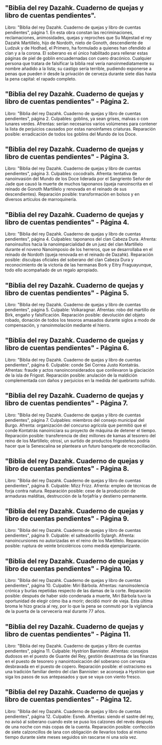 ## "Biblia del rey Dazahk. Cuaderno de quejas y libro de cuentas pendientes".
Libro: "Biblia del rey Dazahk. Cuaderno de quejas y libro de cuentas pendientes", página 1.
En esta obra constan las recriminaciones, reclamaciones, animosidades, quejas y reproches que Su Majestad el rey Dazahk Martillelo, hijo de Nordoth, nieto de Gonoth, descendiente de Ludzuk y de Hodhad, el Primero, ha formulado a quienes han ofendido al clan y a la corona.
El soberano es el único habilitado para rellenar estas páginas de piel de goblin encuadernadas con cuero dracónico. Cualquier persona que tratara de falsificar la biblia real vería nanoinmediatamente su nombre añadido a la lista; su castigo sería terrible, pudiendo exponerse a penas que pueden ir desde la privación de cerveza durante siete días hasta la pena capital: el rapado completo.

## "Biblia del rey Dazahk. Cuaderno de quejas y libro de cuentas pendientes" - Página 2.
Libro: "Biblia del rey Dazahk. Cuaderno de quejas y libro de cuentas pendientes", página 2.
Culpables: goblins, ya sean grises, malvas o con lunares verdes.
Afrentas: serían necesarios varios volúmenes para contener la lista de perjuicios causados por estas nanoinfames criaturas.
Reparación posible: erradicación de todos los goblins del Mundo de los Doce.

## "Biblia del rey Dazahk. Cuaderno de quejas y libro de cuentas pendientes" - Página 3.
Libro: "Biblia del rey Dazahk. Cuaderno de quejas y libro de cuentas pendientes", página 3.
Culpables: cocodrails.
Afrenta: tentativa de nanoinvasión del Mundo de los Doce liderada por el Sangriento Señor de Jade que causó la muerte de muchos taponanos (queja nanoinscrita en el reinado de Gonoth Martillelo y renovada en el reinado de sus descendientes).
Reparación posible: transformación en bolsos y en diversos artículos de marroquinería.

## "Biblia del rey Dazahk. Cuaderno de quejas y libro de cuentas pendientes" - Página 4.
Libro: "Biblia del rey Dazahk. Cuaderno de quejas y libro de cuentas pendientes", página 4.
Culpables: taponanos del clan Cabeza Dura.
Afrenta: nanoinsultos hacia la nanoimparcialidad de un juez del clan Martillelo durante el noveno Nanoimposio de los herreros, que se desarrollaba en el reinado de Nordoth (queja renovada en el reinado de Dazahk).
Reparación posible: disculpas oficiales del soberano del clan Cabeza Dura y reconocimiento de la victoria de las hermanas Bork y Eitry Fraguayunque, todo ello acompañado de un regalo apropiado.

## "Biblia del rey Dazahk. Cuaderno de quejas y libro de cuentas pendientes" - Página 5.
Libro: "Biblia del rey Dazahk. Cuaderno de quejas y libro de cuentas pendientes", página 5.
Culpable: Volkaragnar.
Afrentas: robo del martillo de Birk, engaño y falsificación.
Reparación posible: devolución del objeto robado, donación de todos los tesoros amasados durante siglos a modo de compensación, y nanoinmolación mediante el hierro.

## "Biblia del rey Dazahk. Cuaderno de quejas y libro de cuentas pendientes" - Página 6.
Libro: "Biblia del rey Dazahk. Cuaderno de quejas y libro de cuentas pendientes", página 6.
Culpable: conde Sei Correa Justo Kontatrás.
Afrentas: fraude y actos nanoinconsiderados que conllevaron la glaciación de la isla de Frigost.
Reparación posible: anulación de la maldición complementada con daños y perjuicios en la medida del quebranto sufrido.

## "Biblia del rey Dazahk. Cuaderno de quejas y libro de cuentas pendientes" - Página 7.
Libro: "Biblia del rey Dazahk. Cuaderno de quejas y libro de cuentas pendientes", página 7.
Culpables: miembros del consejo municipal del Burgo.
Afrenta: organización del concurso agrícola que permitió que el conde Kontatrás nanoiniciara su proyecto de máquina de detener el tiempo.
Reparación posible: transferencia de diez millones de kamas al tesorero del reino de los Martillelo; otrosí, un surtido de productos frigosteños podría hacer que la Senescalina se planteara un futuro banquete de reconciliación.

## "Biblia del rey Dazahk. Cuaderno de quejas y libro de cuentas pendientes" - Página 8.
Libro: "Biblia del rey Dazahk. Cuaderno de quejas y libro de cuentas pendientes", página 8.
Culpable: Mizz Frizz.
Afrenta: empleo de técnicas de forja contra natura.
Reparación posible: cese de la producción de armaduras malditas, destrucción de la forjafría y destierro permanente.

## "Biblia del rey Dazahk. Cuaderno de quejas y libro de cuentas pendientes" - Página 9.
Libro: "Biblia del rey Dazahk. Cuaderno de quejas y libro de cuentas pendientes", página 9.
Culpable: el salteadorillo Sylargh.
Afrenta: nanoincursiones no autorizadas en el reino de los Martillelo.
Reparación posible: ruptura de veinte bricoléricos como medida ejemplarizante.

## "Biblia del rey Dazahk. Cuaderno de quejas y libro de cuentas pendientes" - Página 10.
Libro: "Biblia del rey Dazahk. Cuaderno de quejas y libro de cuentas pendientes", página 10.
Culpable: Miri Bárbola.
Afrentas: nanoinsolencia crónica y burlas repetidas respecto de las damas de la corte.
Reparación posible: después de haber sido condenada a muerte, Miri Bárbola tuvo la oportunidad de elegir cómo iba a morir; decidió morir de vieja. Esta última broma le hizo gracia al rey, por lo que la pena se conmutó por la vigilancia de la puerta de la cervecería real durante 77 años.

## "Biblia del rey Dazahk. Cuaderno de quejas y libro de cuentas pendientes" - Página 11.
Libro: "Biblia del rey Dazahk. Cuaderno de quejas y libro de cuentas pendientes", página 11.
Culpable: Hystrion Bannister.
Afrentas: consejos dudosos en el puesto de Guante del Rey, gestión desastrosa de las finanzas en el puesto de tesorero y nanointoxicación del soberano con cerveza desbravada en el puesto de copero.
Reparación posible: el ostracismo es una tradición familiar dentro del clan Bannister: se aconseja a Hystrion que siga los pasos de sus antepasados y que se vaya con viento fresco.

## "Biblia del rey Dazahk. Cuaderno de quejas y libro de cuentas pendientes" - Página 12.
Libro: "Biblia del rey Dazahk. Cuaderno de quejas y libro de cuentas pendientes", página 12.
Culpable: Esneb.
Afrentas: siendo el sastre del rey, no avisó al soberano cuando este se puso los calzones del revés después de una noche con más copas de la cuenta.
Reparación posible: confección de siete calzoncillos de lana con obligación de llevarlos todos al mismo tiempo durante siete meses seguidos sin rascarse ni una sola vez.